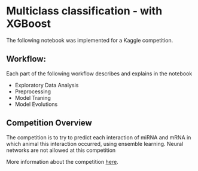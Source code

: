 # Multiclass classification - with XGBoost
The following notebook was implemented for a Kaggle competition.
## Workflow:
Each part of the following workflow describes and explains in the notebook  
 - Exploratory Data Analysis
- Preprocessing
- Model Traning
- Model Evolutions 

## Competition  Overview
The competition is to try to predict each interaction of miRNA and mRNA in which animal this interaction occurred, using ensemble learning. Neural networks are not allowed at this competition

More information about the competition [here](https://www.kaggle.com/competitions/mirna-cross-species-prediction/overview).
